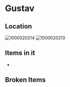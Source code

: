 # Gustav

## Location
![1000020214](https://github.com/user-attachments/assets/e642147b-b7b3-4104-851a-f4d6a0a374ad)
![1000020213](https://github.com/user-attachments/assets/24ee26bb-8abe-456c-836c-ea4e860ad3cc)

## Items in it
-

## Broken Items
